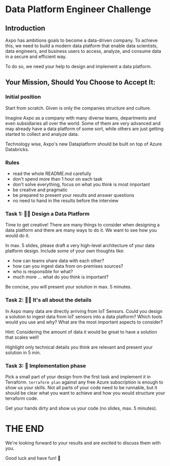 # Data Platform Engineer Challenge

## Introduction

Axpo has ambitions goals to become a data-driven company.
To achieve this, we need to build a modern data platform that enable
data scientists, data engineers, and business users
to access, analyze, and consume data in a secure and efficient way.

To do so, we need your help to design and implement a data platform.

## Your Mission, Should You Choose to Accept It:

### Initial position

Start from scratch. Given is only the companies structure and culture.

Imagine Axpo as a company with many diverse teams, departments and even subsidiaries all over the world.
Some of them are very advanced and may already have a data platform of some sort,
while others are just getting started to collect and analyze data.

Technology wise, Axpo's new Dataplatform should be built on top of Azure Databricks.


### Rules

* read the whole README.md carefully
* don't spend more than 1 hour on each task
* don't solve everything, focus on what you think is most important
* be creative and pragmatic
* be prepared to present your results and answer questions
* no need to hand in the results before the interview


### Task 1: 👩‍🎨 Design a Data Platform

Time to get creative! There are many things to consider when designing a data platform
and there are many ways to do it. We want to see how you would do it.

In max. 5 slides, please draft a very high-level architecture of your data platform design.
Include some of your own thoughts like:

* how can teams share data with each other?
* how can you ingest data from on-premises sources?
* who is responsible for what?
* much more ... what do you think is important?

Be concise, you will present your solution in max. 5 minutes.

### Task 2: 🕵️‍♂️ It's all about the details

In Axpo many data are directly arriving from IoT Sensors. 
Could you design a solution to ingest data from IoT sensors into a data platform? Which tools would you use and why?
What are the most important aspects to consider? 

Hint: Considering the amount of data it would be great to have a solution that scales well!

Highlight only technical details you think are relevant and present your solution in 5 min.

### Task 3: 👷 Implementation phase

Pick a small part of your design from the first task and implement it in Terraform.
```terraform plan``` against any free Azure subscription is enough to show us your skills.
Not all parts of your code need to be runnable, but it should be clear what you want to achieve 
and how you would structure your terraform code.

Get your hands dirty and show us your code (no slides, max. 5 minutes).


# THE END

We're looking forward to your results and are excited to discuss them with you.

Good luck and have fun! 🚀
